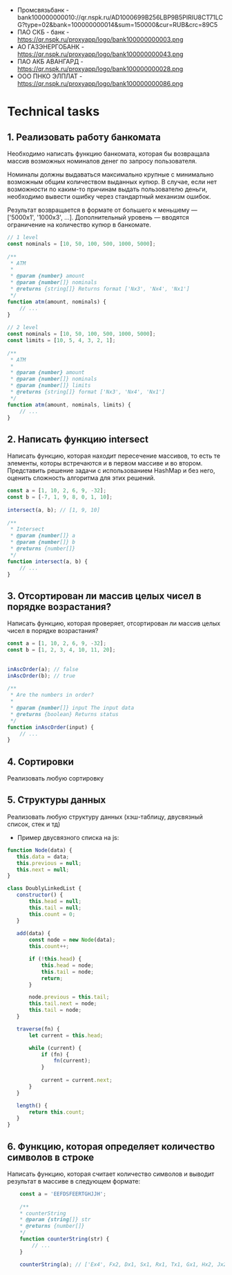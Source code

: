 * Промсвязьбанк - bank100000000010://qr.nspk.ru/AD1000699B256LBP9B5PIRIU8CT71LCG?type=02&bank=100000000014&sum=150000&cur=RUB&crc=89C5
* ПАО СКБ - банк - https://qr.nspk.ru/proxyapp/logo/bank100000000003.png
* АО ГАЗЭНЕРГОБАНК - https://qr.nspk.ru/proxyapp/logo/bank100000000043.png
* ПАО АКБ АВАНГАРД - https://qr.nspk.ru/proxyapp/logo/bank100000000028.png
* ООО ПНКО ЭЛПЛАТ - https://qr.nspk.ru/proxyapp/logo/bank100000000086.png

# Technical tasks

## 1. Реализовать работу банкомата
Необходимо написать функцию банкомата, которая бы возвращала массив возможных номиналов денег по запросу пользователя.

Номиналы должны выдаваться максимально крупные с минимально возможным общим количеством выданных купюр. В случае, если нет возможности по каким-то причинам выдать пользователю деньги, необходимо вывести ошибку через стандартный механизм ошибок.

Результат возвращается в формате от большего к меньшему — ['5000x1', '1000x3', ...]. Дополнительный уровень — вводятся ограничение на количество купюр в банкомате.

```js
// 1 level
const nominals = [10, 50, 100, 500, 1000, 5000];
 
/**
 * ATM
 *
 * @param {number} amount
 * @param {number[]} nominals
 * @returns {string[]} Returns format ['Nx3', 'Nx4', 'Nx1']
 */
function atm(amount, nominals) {
    // ...
}
 
// 2 level
const nominals = [10, 50, 100, 500, 1000, 5000];
const limits = [10, 5, 4, 3, 2, 1];
 
/**
 * ATM
 *
 * @param {number} amount
 * @param {number[]} nominals
 * @param {number[]} limits
 * @returns {string[]} format ['Nx3', 'Nx4', 'Nx1']
 */
function atm(amount, nominals, limits) {
    // ...
}
```

## 2. Написать функцию intersect
Написать функцию, которая находит пересечение массивов, то есть те элементы, которы встречаются и в первом массиве и во втором. Представить решение задачи с использованием HashMap и без него, оценить сложность алгоритма для этих решений.

```js
const a = [1, 10, 2, 6, 9, -32];
const b = [-7, 1, 9, 8, 0, 1, 10];
 
intersect(a, b); // [1, 9, 10]
 
/**
 * Intersect
 * @param {number[]} a
 * @param {number[]} b
 * @returns {number[]}
 */
function intersect(a, b) {
    // ...
}
```

## 3. Отсортирован ли массив целых чисел в порядке возрастания?
Написать функцию, которая проверяет, отсортирован ли массив целых чисел в порядке возрастания?

```js
const a = [1, 10, 2, 6, 9, -32];
const b = [1, 2, 3, 4, 10, 11, 20];
 
  
inAscOrder(a); // false
inAscOrder(b); // true
 
/**
 * Are the numbers in order?
 *
 * @param {number[]} input The input data
 * @returns {boolean} Returns status
 */
function inAscOrder(input) {
    // ...
}
```

## 4. Сортировки
Реализовать любую сортировку

 ## 5. Структуры данных 
 Реализовать любую структуру данных (хэш-таблицу, двусвязный список, стек и тд)
 * Пример двусвязного списка на js:
 ```js
 function Node(data) {
    this.data = data;
    this.previous = null;
    this.next = null;
}
 
class DoublyLinkedList {
    constructor() {
        this.head = null;
        this.tail = null;
        this.count = 0;
    }
     
    add(data) {
        const node = new Node(data);
        this.count++;
 
        if (!this.head) {
            this.head = node;
            this.tail = node;
            return;
        }
 
        node.previous = this.tail;
        this.tail.next = node;
        this.tail = node;
    }
 
    traverse(fn) {
        let current = this.head;
 
        while (current) {
            if (fn) {
                fn(current);
            }
             
            current = current.next;
        }
    }
 
    length() {
        return this.count;
    }
}
 ```

 ## 6. Функцию, которая определяет количество символов в строке
Написать функцию, которая считает количество символов и выводит результат в массиве в следующем формате:
```js
    const a = 'EEFDSFEERTGHJJH';
    
    /**
    * counterString
    * @param {string[]} str
    * @returns {number[]}
    */
    function counterString(str) {
        // ...
    }

    counterString(a); // ['Ex4', Fx2, Dx1, Sx1, Rx1, Tx1, Gx1, Hx2, Jx2]
```
